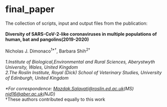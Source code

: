 # final_paper
The collection of scripts, input and output files from the publication:<br />
<br />
**Diversity of SARS-CoV-2-like coronaviruses in multiple populations of human, bat and pangolins(2019-2020)**<br />
<br />
Nicholas J. Dimonaco<sup>1\*†</sup>, Barbara Shih<sup>2†</sup> <br />
<br />
*1.Institute of Biological,Environmental and Rural Sciences, Aberystwyth University, Wales, United Kingdom<br />
2.The Roslin Institute, Royal (Dick) School of Veterinary Studies, University of Edinburgh, United Kingdom<br />
<br />
\*For correspondence: Mazdak.Salavati@roslin.ed.ac.uk(MS) nid16@aber.ac.uk(NJD)*<br />
†These authors contributed equally to this work
